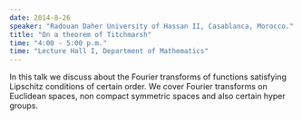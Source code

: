 ```yaml
---
date: 2014-8-26
speaker: "Radouan Daher University of Hassan II, Casablanca, Morocco."
title: "On a theorem of Titchmarsh"
time: "4:00 - 5:00 p.m." 
time: "Lecture Hall I, Department of Mathematics"
---
```

In this talk we discuss about the Fourier transforms of functions satisfying Lipschitz conditions of certain order. We cover Fourier transforms on Euclidean spaces, non compact symmetric spaces and also certain hyper groups.

